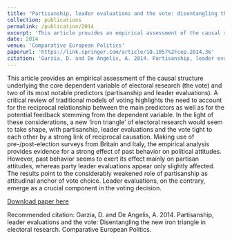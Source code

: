```yaml
---
title: "Partisanship, leader evaluations and the vote: disentangling the new iron triangle in electoral research"
collection: publications
permalink: /publication/2014
excerpt: 'This article provides an empirical assessment of the causal structure underlying the core dependent variable of electoral research (the vote) and two of its most notable predictors (partisanship and leader evaluations). A critical review of traditional models of voting highlights the need to account for the reciprocal relationship between the main predictors as well as for the potential feedback stemming from the dependent variable. In the light of these considerations, a new ‘iron triangle’ of electoral research would seem to take shape, with partisanship, leader evaluations and the vote tight to each other by a strong link of reciprocal causation. Making use of pre-/post-election surveys from Britain and Italy, the empirical analysis provides evidence for a strong effect of past behavior on political attitudes. However, past behavior seems to exert its effect mainly on partisan attitudes, whereas party leader evaluations appear only slightly affected. The results point to the considerably weakened role of partisanship as attitudinal anchor of vote choice. Leader evaluations, on the contrary, emerge as a crucial component in the voting decision.'
date: 2014
venue: 'Comparative European Politics'
paperurl: 'https://link.springer.com/article/10.1057%2Fcep.2014.36'
citation: 'Garzia, D. and De Angelis, A. 2014. Partisanship, leader evaluations and the vote: Disentangling the new iron triangle in electoral research. Comparative European Politics.'
---
```


This article provides an empirical assessment of the causal structure underlying the core dependent variable of electoral research (the vote) and two of its most notable predictors (partisanship and leader evaluations). A critical review of traditional models of voting highlights the need to account for the reciprocal relationship between the main predictors as well as for the potential feedback stemming from the dependent variable. In the light of these considerations, a new ‘iron triangle’ of electoral research would seem to take shape, with partisanship, leader evaluations and the vote tight to each other by a strong link of reciprocal causation. Making use of pre-/post-election surveys from Britain and Italy, the empirical analysis provides evidence for a strong effect of past behavior on political attitudes. However, past behavior seems to exert its effect mainly on partisan attitudes, whereas party leader evaluations appear only slightly affected. The results point to the considerably weakened role of partisanship as attitudinal anchor of vote choice. Leader evaluations, on the contrary, emerge as a crucial component in the voting decision.

[Download paper
here](https://link.springer.com/article/10.1057%2Fcep.2014.36)

Recommended citation: Garzia, D. and De Angelis, A. 2014. Partisanship, leader evaluations and the vote: Disentangling the new iron triangle in electoral research. Comparative European Politics.
